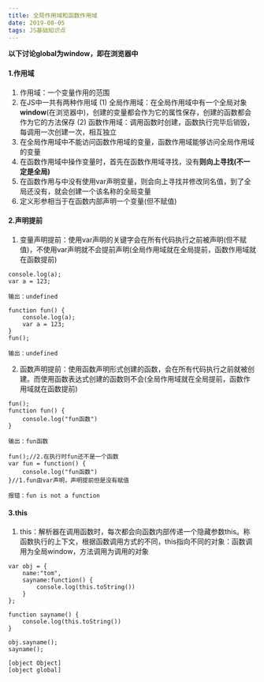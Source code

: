 ```yaml
---
title: 全局作用域和函数作用域
date: 2019-08-05
tags: JS基础知识点
---
```

**以下讨论global为window，即在浏览器中**
#### 1.作用域
1. 作用域：一个变量作用的范围
2. 在JS中一共有两种作用域
    (1) 全局作用域：在全局作用域中有一个全局对象**window**(在浏览器中)，创建的变量都会作为它的属性保存，创建的函数都会作为它的方法保存
    (2) 函数作用域：调用函数时创建，函数执行完毕后销毁，每调用一次创建一次，相互独立
3. 在全局作用域中不能访问函数作用域的变量，函数作用域能够访问全局作用域的变量
4. 在函数作用域中操作变量时，首先在函数作用域寻找，没有**则向上寻找(不一定是全局)**
5. 在函数作用与中没有使用var声明变量，则会向上寻找并修改同名值，到了全局还没有，就会创建一个该名称的全局变量
6. 定义形参相当于在函数内部声明一个变量(但不赋值)  

#### 2.声明提前
1. 变量声明提前：使用var声明的关键字会在所有代码执行之前被声明(但不赋值)，不使用var声明就不会提前声明(全局作用域就在全局提前，函数作用域就在函数提前)  

```
console.log(a);
var a = 123;

输出：undefined

function fun() {
    console.log(a);
    var a = 123;
}
fun();

输出：undefined
```  

2. 函数声明提前：使用函数声明形式创建的函数，会在所有代码执行之前就被创建。而使用函数表达式创建的函数则不会(全局作用域就在全局提前，函数作用域就在函数提前)  

```
fun();
function fun() {
    console.log("fun函数")
}

输出：fun函数

fun();//2.在执行时fun还不是一个函数
var fun = function() {
    console.log("fun函数")
}//1.fun由var声明，声明提前但是没有赋值

报错：fun is not a function
```  

#### 3.this
1. this：解析器在调用函数时，每次都会向函数内部传递一个隐藏参数this。称函数执行的上下文，根据函数调用方式的不同，this指向不同的对象：函数调用为全局window，方法调用为调用的对象  

```
var obj = {
    name:"tom",
    sayname:function() {
        console.log(this.toString())
    }
};

function sayname() {
    console.log(this.toString())
}

obj.sayname();
sayname();

[object Object]
[object global]
```
